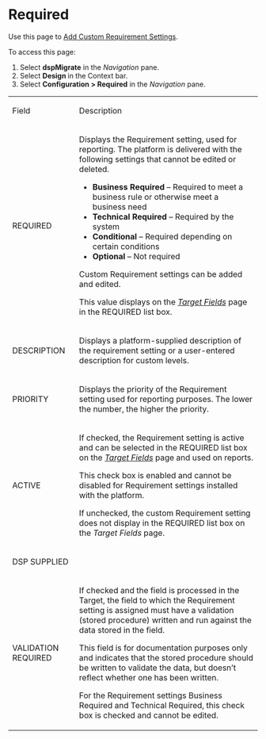 # Required

<div class="use">

Use this page to [Add Custom Requirement
Settings](../Config/Add_Custom_Requirement_Settings.htm).

</div>

To access this page:

1.  Select <span style="font-weight: bold;">dspMigrate</span> in the
    <span style="font-style: italic;">Navigation</span> pane.
2.  Select <span style="font-weight: bold;">Design </span>in the Context
    bar.
3.  Select <span style="font-weight: bold;">Configuration \>
    Required</span> in the
    <span style="font-style: italic;">Navigation</span> pane.

<table>
<tbody>
<tr class="odd">
<td><p>Field</p></td>
<td><p><span style="font-size: 12.0pt;">Description</span></p></td>
</tr>
<tr class="even">
<td><p>REQUIRED</p></td>
<td><p>Displays the Requirement setting, used for reporting. The platform is delivered with the following settings that cannot be edited or deleted.</p>
<ul>
<li><strong>Business Required</strong> – Required to meet a business rule or otherwise meet a business need</li>
<li><strong>Technical Required</strong> – Required by the system</li>
<li><strong>Conditional</strong> – Required depending on certain conditions</li>
<li><strong>Optional</strong> – Not required</li>
</ul>
<p>Custom Requirement settings can be added and edited.</p>
<p>This value displays on the <span style="font-style: italic;"><a href="Target_Fields_H_Target_Design.htm">Target Fields</a></span> page in the REQUIRED list box.</p></td>
</tr>
<tr class="odd">
<td><p>DESCRIPTION</p></td>
<td><p>Displays a platform-supplied description of the requirement setting or a user-entered description for custom levels.</p></td>
</tr>
<tr class="even">
<td><p>PRIORITY</p></td>
<td><p>Displays the priority of the Requirement setting used for reporting purposes. The lower the number, the higher the priority.</p></td>
</tr>
<tr class="odd">
<td><p>ACTIVE</p></td>
<td><p>If checked, the Requirement setting is active and can be selected in the REQUIRED list box on the <span style="font-style: italic;"><a href="Target_Fields_H_Target_Design.htm">Target Fields</a></span> page and used on reports.</p>
<p>This check box is enabled and cannot be disabled for Requirement settings installed with the platform.</p>
<p>If unchecked, the custom Requirement setting does not display in the REQUIRED list box on the <span style="font-style: italic;">Target Fields</span> page.</p></td>
</tr>
<tr class="even">
<td><p>DSP SUPPLIED</p></td>
<td></td>
</tr>
<tr class="odd">
<td><p>VALIDATION REQUIRED</p></td>
<td><p>If checked and the field is processed in the Target, the field to which the Requirement setting is assigned must have a validation (stored procedure) written and run against the data stored in the field.</p>
<p>This field is for documentation purposes only and indicates that the stored procedure should be written to validate the data, but doesn’t reflect whether one has been written.</p>
<p>For the Requirement settings Business Required and Technical Required, this check box is checked and cannot be edited.</p></td>
</tr>
</tbody>
</table>
